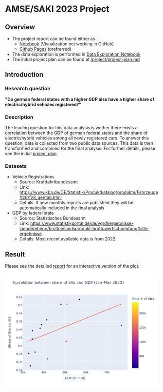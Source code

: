 # AMSE/SAKI 2023 Project

## Overview

- The project report can be found either as
	- [Notebook](./report.ipynb) (Visualization not working in GitHub)
	- [Github Pages](https://luccalb.github.io/2023-amse-template/) (prefrerred)
- The data exploration is performed in [Data Exploration Notebook](./exploration.ipynb)
- The initial project plan can be found at [/project/project-plan.md](./project/project-plan.md)

## Introduction

### Research question
__"Do german federal states with a higher GDP also have a higher share of electric/hybrid vehicles registered?"__

### Description

The leading question for this data analysis is wether there exists a correlation between the GDP of german federal states and the share of electric/hybrid vehicles among all newly registered cars. To answer this question, data is collected from two public data sources. This data is then transformed and combined for the final analysis. For further details, please see the initial [project plan](./project/project-plan.md).

### Datasets

- Vehicle Registrations
  - Source: Kraftfahrtbundesamt
  - Link: https://www.kba.de/DE/Statistik/Produktkatalog/produkte/Fahrzeuge/fz8/fz8_gentab.html
  - Details: If new monthly reports are published they will be automatically included in the final analysis
- GDP by federal state
  - Source: Statistisches Bundesamt
  - Link: https://www.statistikportal.de/de/vgrdl/ergebnisse-laenderebene/bruttoinlandsprodukt-bruttowertschoepfung#alle-ergebnisse
  - Details: Most recent available data is from 2022

## Result

Please see the detailed [report](https://luccalb.github.io/2023-amse-template/) for an interactive version of the plot.

![](./gdp_and_share_of_electric_vrs.png)